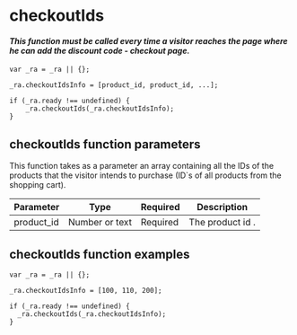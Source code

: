 # **checkoutIds**

#### *This function must be called every time a visitor reaches the page where he can add the discount code - checkout page.*

    var _ra = _ra || {};
    
	_ra.checkoutIdsInfo = [product_id, product_id, ...];
	
	if (_ra.ready !== undefined) {
		_ra.checkoutIds(_ra.checkoutIdsInfo);
	}
	
## **checkoutIds** function parameters

This function takes as a parameter an array containing all the IDs of the products that the visitor intends to purchase (ID`s of all products from the shopping cart).

|    **Parameter**    |    **Type**    |    **Required**    |    **Description**    |
|---|---|---|---|
|  product_id  |  Number or text  |  Required  |  The product id .  |


## **checkoutIds function examples**

	var _ra = _ra || {};
	
	_ra.checkoutIdsInfo = [100, 110, 200];
	
	if (_ra.ready !== undefined) {
	  _ra.checkoutIds(_ra.checkoutIdsInfo);
	}